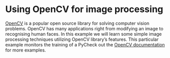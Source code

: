# Using OpenCV for image processing
[OpenCV](https://opencv.org/) is a popular open source library for solving computer vision problems. OpenCV has many applications right from modifying an image to recognising human faces. In this example we will learn some simple image processing techniques utilizing OpenCV library’s features.
This particular example monitors the training of a PyCheck out the [OpenCV documentation](https://docs.opencv.org/4.x/d6/d00/tutorial_py_root.html) for more examples.
